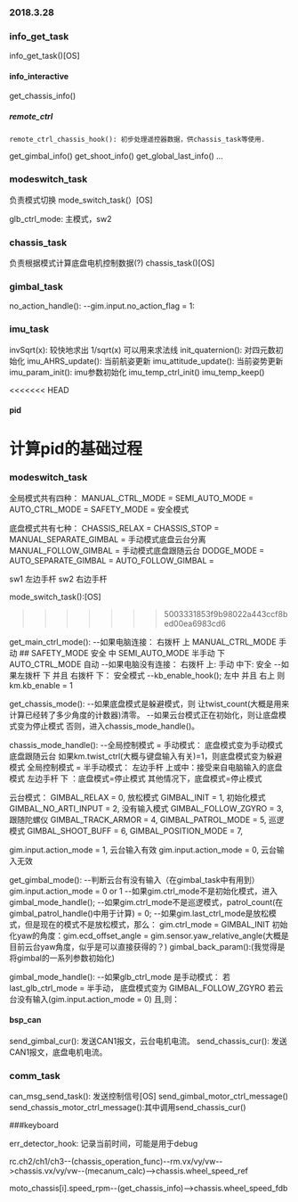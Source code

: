 ### 2018.3.28


### info_get_task
 info_get_task()[OS]
#### info_interactive
  get_chassis_info()
##### remote_ctrl
    remote_ctrl_chassis_hook(): 初步处理遥控器数据，供chassis_task等使用.
  get_gimbal_info()
  get_shoot_info()
  get_global_last_info()
  ...

### modeswitch_task
  负责模式切换
  mode_switch_task(）[OS]

glb_ctrl_mode: 主模式，sw2

### chassis_task
负责根据模式计算底盘电机控制数据(?)
chassis_task()[OS]

### gimbal_task
no_action_handle():
--gim.input.no_action_flag = 1:

### imu_task
invSqrt(x):
  较快地求出 1/sqrt(x) 可以用来求法线
init_quaternion():
  对四元数初始化
imu_AHRS_update():
  当前航姿更新
imu_attitude_update():
  当前姿势更新
imu_param_init():
  imu参数初始化
imu_temp_ctrl_init()
imu_temp_keep()


<<<<<<< HEAD
#### pid
计算pid的基础过程
=======
### modeswitch_task
全局模式共有四种：
MANUAL_CTRL_MODE   =
SEMI_AUTO_MODE     =
AUTO_CTRL_MODE     =
SAFETY_MODE        = 安全模式

底盘模式共有七种：
CHASSIS_RELAX          =
CHASSIS_STOP           =
MANUAL_SEPARATE_GIMBAL = 手动模式底盘云台分离
MANUAL_FOLLOW_GIMBAL   = 手动模式底盘跟随云台
DODGE_MODE             =
AUTO_SEPARATE_GIMBAL   =
AUTO_FOLLOW_GIMBAL     =

sw1 左边手杆
sw2 右边手杆


mode_switch_task():[OS]
>>>>>>> 5003331853f9b98022a443ccf8bed00ea6983cd6

get_main_ctrl_mode():
--如果电脑连接：
  右拨杆 上 MANUAL_CTRL_MODE 手动
        ## SAFETY_MODE      安全
        中 SEMI_AUTO_MODE   半手动
        下 AUTO_CTRL_MODE   自动
--如果电脑没有连接：
  右拨杆 上:     手动
        中下:   安全
--如果左拨杆 下 并且 右拨杆 下：
    安全模式
--kb_enable_hook();
  左中 并且 右上 则 km.kb_enable = 1

get_chassis_mode():
--如果底盘模式是躲避模式，则   让twist_count(大概是用来计算已经转了多少角度的计数器)清零。
--如果云台模式正在初始化，则让底盘模式变为停止模式
  否则，进入chassis_mode_handle()。

chassis_mode_handle():
--全局控制模式 = 手动模式：
    底盘模式变为手动模式底盘跟随云台
    如果km.twist_ctrl(大概与键盘输入有关)=1，则底盘模式变为躲避模式
  全局控制模式 = 半手动模式：
    左边手杆 上或中：接受来自电脑输入的底盘模式
    左边手杆 下   ：底盘模式=停止模式
  其他情况下，底盘模式=停止模式

云台模式：
GIMBAL_RELAX         = 0, 放松模式
GIMBAL_INIT          = 1, 初始化模式
GIMBAL_NO_ARTI_INPUT = 2, 没有输入模式
GIMBAL_FOLLOW_ZGYRO  = 3, 跟随陀螺仪
GIMBAL_TRACK_ARMOR   = 4,
GIMBAL_PATROL_MODE   = 5, 巡逻模式
GIMBAL_SHOOT_BUFF    = 6,
GIMBAL_POSITION_MODE = 7,

gim.input.action_mode = 1, 云台输入有效
gim.input.action_mode = 0, 云台输入无效

get_gimbal_mode():
--判断云台有没有输入（在gimbal_task中有用到）gim.input.action_mode = 0 or 1
--如果gim.ctrl_mode不是初始化模式，进入gimbal_mode_handle();
--如果gim.ctrl_mode不是巡逻模式，patrol_count(在gimbal_patrol_handle()中用于计算) = 0;
--如果gim.last_ctrl_mode是放松模式，但是现在的模式不是放松模式，那么：
      gim.ctrl_mode = GIMBAL_INIT
      初始化yaw的角度：gim.ecd_offset_angle = gim.sensor.yaw_relative_angle(大概是目前云台yaw角度，似乎是可以直接获得的？)
      gimbal_back_param():(我觉得是将gimbal的一系列参数初始化)


gimbal_mode_handle():
--如果glb_ctrl_mode 是手动模式：
    若last_glb_ctrl_mode = 半手动， 底盘模式变为 GIMBAL_FOLLOW_ZGYRO
    若云台没有输入(gim.input.action_mode = 0) 且,则：



#### bsp_can
send_gimbal_cur(): 发送CAN1报文，云台电机电流。
send_chassis_cur(): 发送CAN1报文，底盘电机电流。

### comm_task
can_msg_send_task(): 发送控制信号[OS]
  send_gimbal_motor_ctrl_message()
  send_chassis_motor_ctrl_message():其中调用send_chassis_cur()

###keyboard


err_detector_hook: 记录当前时间，可能是用于debug

rc.ch2/ch1/ch3--(chassis_operation_func)--rm.vx/vy/vw-->chassis.vx/vy/vw--(mecanum_calc)-->chassis.wheel_speed_ref

moto_chassis[i].speed_rpm--(get_chassis_info)-->chassis.wheel_speed_fdb
